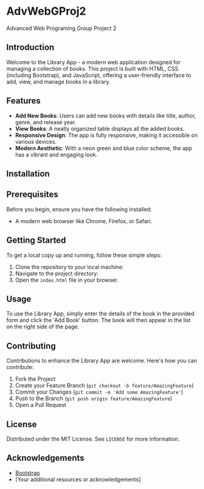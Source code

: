 # AdvWebGProj2
Advanced Web Programing Group Project 2

## Introduction
Welcome to the Library App - a modern web application designed for managing a collection of books. This project is built with HTML, CSS (including Bootstrap), and JavaScript, offering a user-friendly interface to add, view, and manage books in a library.

## Features
- **Add New Books**: Users can add new books with details like title, author, genre, and release year.
- **View Books**: A neatly organized table displays all the added books.
- **Responsive Design**: The app is fully responsive, making it accessible on various devices.
- **Modern Aesthetic**: With a neon green and blue color scheme, the app has a vibrant and engaging look.

## Installation

## Prerequisites
Before you begin, ensure you have the following installed:
- A modern web browser like Chrome, Firefox, or Safari.

## Getting Started
To get a local copy up and running, follow these simple steps:
1. Clone the repository to your local machine:
2. Navigate to the project directory:
3. Open the `index.html` file in your browser.

## Usage
To use the Library App, simply enter the details of the book in the provided form and click the 'Add Book' button. The book will then appear in the list on the right side of the page.

## Contributing
Contributions to enhance the Library App are welcome. Here's how you can contribute:
1. Fork the Project
2. Create your Feature Branch (`git checkout -b feature/AmazingFeature`)
3. Commit your Changes (`git commit -m 'Add some AmazingFeature'`)
4. Push to the Branch (`git push origin feature/AmazingFeature`)
5. Open a Pull Request

## License
Distributed under the MIT License. See `LICENSE` for more information.

## Acknowledgements
- [Bootstrap](https://getbootstrap.com)
- [Your additional resources or acknowledgements]
